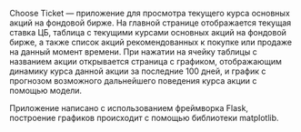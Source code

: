 Choose Ticket — приложение для просмотра текущего курса основных акций на фондовой бирже. 
На главной странице отображается текущая ставка ЦБ, таблица с текущими курсами основных акций на фондовой бирже, а также список акций рекомендованных к покупке или продаже на данный момент времени. 
При нажатии на ячейку таблицы с названием акции открывается страница с графиком, отображающим динамику курса данной акции за последние 100 дней, и график с прогнозом возможного дальнейшего поведения курса акции с помощью модели.

Приложение написано с использованием фреймворка Flask, построение графиков происходит с помощью библиотеки matplotlib.
